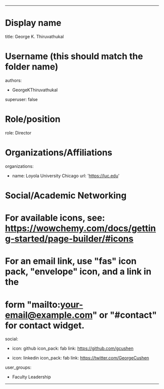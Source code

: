 ______________________________________________________________________

# Display name

title: George K. Thiruvathukal

# Username (this should match the folder name)

authors:

- GeorgeKThiruvathukal

superuser: false

# Role/position

role: Director

# Organizations/Affiliations

organizations:

- name: Loyola University Chicago url: 'https://luc.edu'

# Social/Academic Networking

# For available icons, see: https://wowchemy.com/docs/getting-started/page-builder/#icons

# For an email link, use "fas" icon pack, "envelope" icon, and a link in the

# form "mailto:your-email@example.com" or "#contact" for contact widget.

social:

- icon: github icon_pack: fab link: https://github.com/gcushen

- icon: linkedin icon_pack: fab link: https://twitter.com/GeorgeCushen

user_groups:

- Faculty Leadership

______________________________________________________________________
